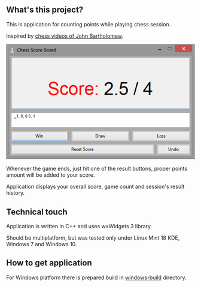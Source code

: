 ## What's this project?

This is application for counting points while playing chess session.

Inspired by [chess videos of John Bartholomew](https://www.youtube.com/channel/UC6hOVYvNn79Sl1Fc1vx2mYA).

![Application window](./docs/mainWindow.png)

Whenever the game ends, just hit one of the result buttons, proper points amount will be added to your score.

Application displays your overall score, game count and session's result history.

## Technical touch

Application is written in C++ and uses wxWidgets 3 library.

Should be multiplatform, but was tested only under Linux Mint 18 KDE, Windows 7 and Windows 10.

## How to get application

For Windows platform there is prepared build in [windows-build](./windows-build) directory.
